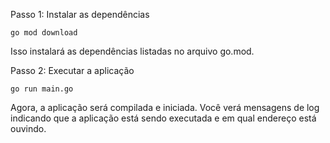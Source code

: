 Passo 1: Instalar as dependências

```shell
go mod download
```
Isso instalará as dependências listadas no arquivo go.mod.

Passo 2: Executar a aplicação

```shell
go run main.go
```

Agora, a aplicação será compilada e iniciada. Você verá mensagens de log indicando que a aplicação está sendo executada e em qual endereço está ouvindo.
